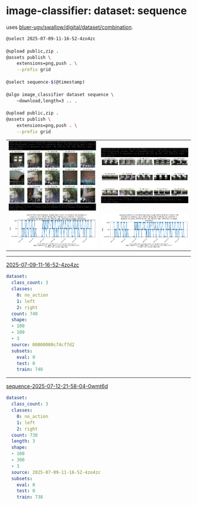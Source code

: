 # image-classifier: dataset: sequence

uses [bluer-ugv/swallow/digital/dataset/combination](https://github.com/kamangir/bluer-ugv/blob/main/bluer_ugv/docs/swallow/digital/algo/navigation/dataset/combination).

```bash
@select 2025-07-09-11-16-52-4zo4zc

@upload public,zip .
@assets publish \
    extensions=png,push . \
    --prefix grid

@select sequence-$(@timestamp)

@algo image_classifier dataset sequence \
    ~download,length=3 .. .

@upload public,zip .
@assets publish \
    extensions=png,push . \
    --prefix grid
```



| | |
|-|-|
| ![image](https://github.com/kamangir/assets/blob/main/2025-07-09-11-16-52-4zo4zc/grid.png?raw=true) | ![image](https://github.com/kamangir/assets/blob/main/sequence-2025-07-12-21-58-04-0wmt6d/grid.png?raw=true) |
| ![image](https://github.com/kamangir/assets/blob/main/2025-07-09-11-16-52-4zo4zc/grid-timeline.png?raw=true) | ![image](https://github.com/kamangir/assets/blob/main/sequence-2025-07-12-21-58-04-0wmt6d/grid-timeline.png?raw=true) |

---

[2025-07-09-11-16-52-4zo4zc](https://kamangir-public.s3.ir-thr-at1.arvanstorage.ir/2025-07-09-11-16-52-4zo4zc.tar.gz)

```yaml
dataset:
  class_count: 3
  classes:
    0: no_action
    1: left
    2: right
  count: 740
  shape:
  - 100
  - 100
  - 3
  source: 00000000c74cf7d2
  subsets:
    eval: 0
    test: 0
    train: 740

```

---

[sequence-2025-07-12-21-58-04-0wmt6d](https://kamangir-public.s3.ir-thr-at1.arvanstorage.ir/sequence-2025-07-12-21-58-04-0wmt6d.tar.gz)

```yaml
dataset:
  class_count: 3
  classes:
    0: no_action
    1: left
    2: right
  count: 738
  length: 3
  shape:
  - 100
  - 300
  - 3
  source: 2025-07-09-11-16-52-4zo4zc
  subsets:
    eval: 0
    test: 0
    train: 738

```
